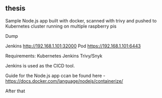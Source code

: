 ## thesis

Sample Node.js app built with docker, scanned with trivy and pushed to Kubernetes cluster running on multiple raspberry pis

Dump

Jenkins
http://192.168.1.101:32000
Pod
https://192.168.1.101:6443

Requirements:
Kubernetes
Jenkins
Trivy/Snyk


Jenkins is used as the CICD tool.

Guide for the Node.js app ccan be found here - https://docs.docker.com/language/nodejs/containerize/

After that 
